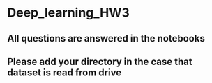 # Deep_learning_HW3

## All questions are answered in the notebooks
## Please add your directory in the case that dataset is read from drive

